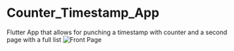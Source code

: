 # Counter_Timestamp_App
Flutter App that allows for punching a timestamp with counter and a second page with a full list
![Front Page](C:\Users\m063741\Downloads\Front_page.png)
